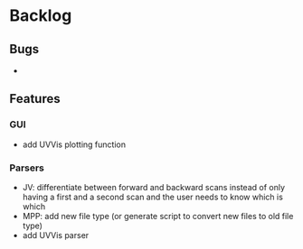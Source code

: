 # Backlog


## Bugs
-  


## Features

### GUI
-  add UVVis plotting function

### Parsers
- JV: differentiate between forward and backward scans instead of only having a first and a second scan and the user needs to know which is which
- MPP: add new file type (or generate script to convert new files to old file type)
- add UVVis parser 

